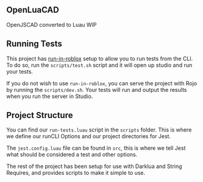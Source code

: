## OpenLuaCAD

OpenJSCAD converted to Luau WIP

## Running Tests

This project has [run-in-roblox](https://github.com/rojo-rbx/run-in-roblox) setup to allow you to run tests from the CLI.
To do so, run the `scripts/test.sh` script and it will open up studio and run your tests.

If you do not wish to use `run-in-roblox`, you can serve the project with Rojo by running the `scripts/dev.sh`.
Your tests will run and output the results when you run the server in Studio.

## Project Structure

You can find our `run-tests.luau` script in the `scripts` folder.
This is where we define our runCLI Options and our project directories for Jest.

The `jest.config.luau` file can be found in `src`, this is where we tell Jest what should be considered a test and other options.

The rest of the project has been setup for use with Darklua and String Requires, and provides scripts to make it simple to use.

